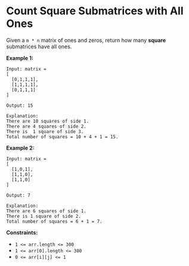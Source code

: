 # Count Square Submatrices with All Ones

Given a `m * n` matrix of ones and zeros, return how many **square** submatrices have all ones.

 **Example 1:**
```
Input: matrix =
[
  [0,1,1,1],
  [1,1,1,1],
  [0,1,1,1]
]

Output: 15

Explanation: 
There are 10 squares of side 1.
There are 4 squares of side 2.
There is  1 square of side 3.
Total number of squares = 10 + 4 + 1 = 15.
```
**Example 2:**
```
Input: matrix = 
[
  [1,0,1],
  [1,1,0],
  [1,1,0]
]

Output: 7

Explanation: 
There are 6 squares of side 1.  
There is 1 square of side 2. 
Total number of squares = 6 + 1 = 7.
```

**Constraints:**

* `1 <= arr.length <= 300`
* `1 <= arr[0].length <= 300`
* `0 <= arr[i][j] <= 1`
